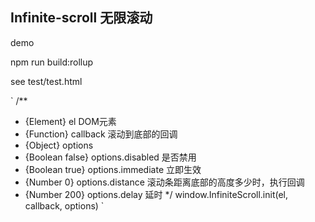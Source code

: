 ## Infinite-scroll 无限滚动

demo

npm run build:rollup

see test/test.html

`
/**
 * {Element} el DOM元素
 * {Function} callback 滚动到底部的回调
 * {Object} options
 * {Boolean false} options.disabled 是否禁用
 * {Boolean true} options.immediate 立即生效
 * {Number 0} options.distance 滚动条距离底部的高度多少时，执行回调
 * {Number 200} options.delay 延时
*/
window.InfiniteScroll.init(el, callback, options)
`